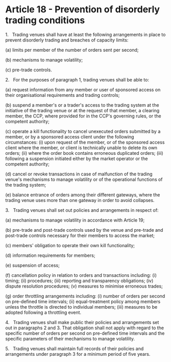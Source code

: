 # Article 18 - Prevention of disorderly trading conditions


1.   Trading venues shall have at least the following arrangements in place to prevent disorderly trading and breaches of capacity limits:

(a) limits per member of the number of orders sent per second;

(b) mechanisms to manage volatility;

(c) pre-trade controls.

2.   For the purposes of paragraph 1, trading venues shall be able to:

(a) request information from any member or user of sponsored access on their organisational requirements and trading controls;

(b) suspend a member's or a trader's access to the trading system at the initiative of the trading venue or at the request of that member, a clearing member, the CCP, where provided for in the CCP's governing rules, or the competent authority;

(c) operate a kill functionality to cancel unexecuted orders submitted by a member, or by a sponsored access client under the following circumstances: (i) upon request of the member, or of the sponsored access client where the member, or client is technically unable to delete its own orders; (ii) where the order book contains erroneous duplicated orders; (iii) following a suspension initiated either by the market operator or the competent authority;

(d) cancel or revoke transactions in case of malfunction of the trading venue's mechanisms to manage volatility or of the operational functions of the trading system;

(e) balance entrance of orders among their different gateways, where the trading venue uses more than one gateway in order to avoid collapses.

3.   Trading venues shall set out policies and arrangements in respect of:

(a) mechanisms to manage volatility in accordance with Article 19;

(b) pre-trade and post-trade controls used by the venue and pre-trade and post-trade controls necessary for their members to access the market;

(c) members' obligation to operate their own kill functionality;

(d) information requirements for members;

(e) suspension of access;

(f) cancellation policy in relation to orders and transactions including: (i) timing; (ii) procedures; (iii) reporting and transparency obligations; (iv) dispute resolution procedures; (v) measures to minimise erroneous trades;

(g) order throttling arrangements including: (i) number of orders per second on pre-defined time intervals; (ii) equal-treatment policy among members unless the throttle is directed to individual members; (iii) measures to be adopted following a throttling event.

4.   Trading venues shall make public their policies and arrangements set out in paragraphs 2 and 3. That obligation shall not apply with regard to the specific number of orders per second on pre-defined time intervals and the specific parameters of their mechanisms to manage volatility.

5.   Trading venues shall maintain full records of their policies and arrangements under paragraph 3 for a minimum period of five years.
